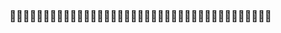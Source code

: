 ### :robot::robot::robot::robot::robot::robot::robot::robot::robot::robot::robot::robot::robot::robot::robot::robot::robot::robot::robot::robot::robot::robot::robot::robot::robot::robot::robot::robot::robot::robot::robot::robot::robot::robot::robot::robot::robot::robot::robot:
